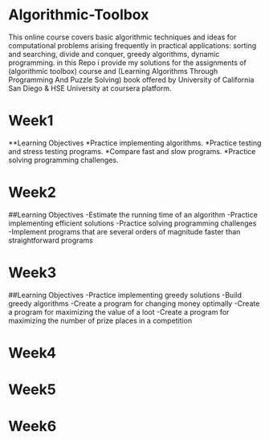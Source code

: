 # Algorithmic-Toolbox
This online course covers basic algorithmic techniques and ideas for computational problems arising frequently in practical applications: sorting and searching, divide and conquer, greedy algorithms, dynamic programming.
in this Repo i provide my solutions for the assignments of (algorithmic toolbox) course and (Learning Algorithms Through Programming And Puzzle Solving) book offered by University of California San Diego &amp; HSE University at coursera platform.


# Week1 
**Learning Objectives
  *Practice implementing algorithms.
  *Practice testing and stress testing programs.
  *Compare fast and slow programs.
  *Practice solving programming challenges.

# Week2
##Learning Objectives
  -Estimate the running time of an algorithm
  -Practice implementing efficient solutions
  -Practice solving programming challenges
  -Implement programs that are several orders of magnitude faster than straightforward programs

# Week3
##Learning Objectives
  -Practice implementing greedy solutions
  -Build greedy algorithms
  -Create a program for changing money optimally
  -Create a program for maximizing the value of a loot
  -Create a program for maximizing the number of prize places in a competition
  
# Week4


# Week5


# Week6
